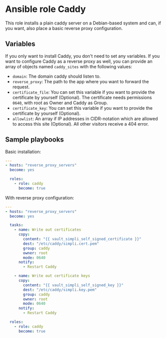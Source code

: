 # Ansible role Caddy

This role installs a plain caddy server on a Debian-based system and can, if you want, also place a basic reverse proxy configuration.

## Variables

If you only want to install Caddy, you don't need to set any variables. If you want to configure Caddy as a reverse proxy as well, you can provide an array of objects named `caddy_sites` with the following values:

* `domain`: The domain caddy should listen to.
* `reverse_proxy`: The path to the app where you want to forward the request.
* `certificate_file`: You can set this variable if you want to provide the certificate by yourself (Optional). The certificate needs permissions `0640`, with root as Owner and Caddy as Group.
* `certificate_key`: You can set this variable if you want to provide the certificate by yourself (Optional).
* `allowlist`: An array if IP addresses in CIDR-notation which are allowed to access this site (Optional). All other visitors receive a 404 error.

## Sample playbooks

Basic installation:

```yaml
---
- hosts: "reverse_proxy_servers"
  become: yes

  roles:
    - role: caddy
      become: true
```

With reverse proxy configuration:

```yaml
---
- hosts: "reverse_proxy_servers"
  become: yes

  tasks:
    - name: Write out certificates
      copy:
        content: "{{ vault_simpli_self_signed_certificate }}"
        dest: "/etc/caddy/simpli.cert.pem"
        group: caddy
        owner: root
        mode: 0640
      notify:
        - Restart Caddy

    - name: Write out certificate keys
      copy:
        content: "{{ vault_simpli_self_signed_key }}"
        dest: "/etc/caddy/simpli.key.pem"
        group: caddy
        owner: root
        mode: 0640
      notify:
        - Restart Caddy

  roles:
    - role: caddy
      become: true
```
